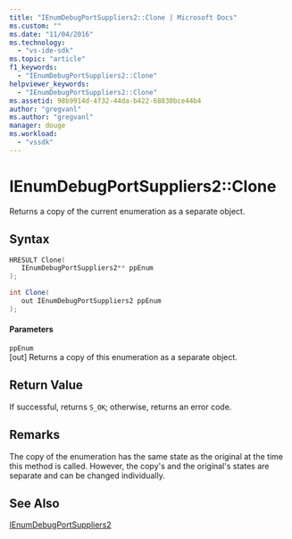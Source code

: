 ```yaml
---
title: "IEnumDebugPortSuppliers2::Clone | Microsoft Docs"
ms.custom: ""
ms.date: "11/04/2016"
ms.technology: 
  - "vs-ide-sdk"
ms.topic: "article"
f1_keywords: 
  - "IEnumDebugPortSuppliers2::Clone"
helpviewer_keywords: 
  - "IEnumDebugPortSuppliers2::Clone"
ms.assetid: 98b9914d-4f32-44da-b422-68830bce44b4
author: "gregvanl"
ms.author: "gregvanl"
manager: douge
ms.workload: 
  - "vssdk"
---
```

# IEnumDebugPortSuppliers2::Clone
Returns a copy of the current enumeration as a separate object.  
  
## Syntax  
  
```cpp  
HRESULT Clone(  
   IEnumDebugPortSuppliers2** ppEnum  
);  
```  
  
```csharp  
int Clone(  
   out IEnumDebugPortSuppliers2 ppEnum  
);  
```  
  
#### Parameters  
 `ppEnum`  
 [out] Returns a copy of this enumeration as a separate object.  
  
## Return Value  
 If successful, returns `S_OK`; otherwise, returns an error code.  
  
## Remarks  
 The copy of the enumeration has the same state as the original at the time this method is called. However, the copy's and the original's states are separate and can be changed individually.  
  
## See Also  
 [IEnumDebugPortSuppliers2](../../../extensibility/debugger/reference/ienumdebugportsuppliers2.md)